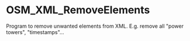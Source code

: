 # OSM_XML_RemoveElements
Program to remove unwanted elements from XML. E.g. remove all "power towers", "timestamps"...
